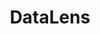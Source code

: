 ---
codehost: https://github.com/datalens-tech/datalens
logohandle: datalenstech
sort: datalens
title: DataLens
website: https://datalens.tech/
---